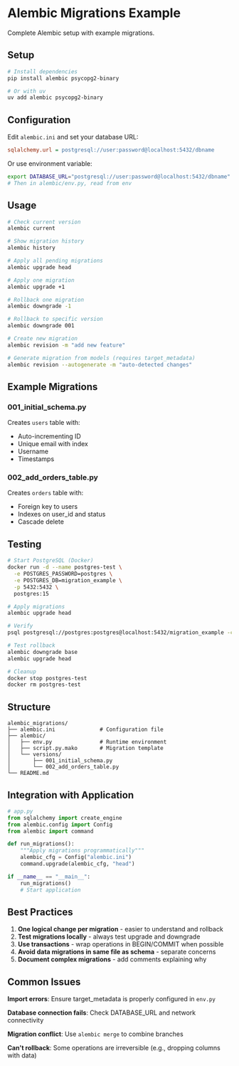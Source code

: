 # Alembic Migrations Example

Complete Alembic setup with example migrations.

## Setup

```bash
# Install dependencies
pip install alembic psycopg2-binary

# Or with uv
uv add alembic psycopg2-binary
```

## Configuration

Edit `alembic.ini` and set your database URL:

```ini
sqlalchemy.url = postgresql://user:password@localhost:5432/dbname
```

Or use environment variable:

```bash
export DATABASE_URL="postgresql://user:password@localhost:5432/dbname"
# Then in alembic/env.py, read from env
```

## Usage

```bash
# Check current version
alembic current

# Show migration history
alembic history

# Apply all pending migrations
alembic upgrade head

# Apply one migration
alembic upgrade +1

# Rollback one migration
alembic downgrade -1

# Rollback to specific version
alembic downgrade 001

# Create new migration
alembic revision -m "add new feature"

# Generate migration from models (requires target_metadata)
alembic revision --autogenerate -m "auto-detected changes"
```

## Example Migrations

### 001_initial_schema.py

Creates `users` table with:
- Auto-incrementing ID
- Unique email with index
- Username
- Timestamps

### 002_add_orders_table.py

Creates `orders` table with:
- Foreign key to users
- Indexes on user_id and status
- Cascade delete

## Testing

```bash
# Start PostgreSQL (Docker)
docker run -d --name postgres-test \
  -e POSTGRES_PASSWORD=postgres \
  -e POSTGRES_DB=migration_example \
  -p 5432:5432 \
  postgres:15

# Apply migrations
alembic upgrade head

# Verify
psql postgresql://postgres:postgres@localhost:5432/migration_example -c "\dt"

# Test rollback
alembic downgrade base
alembic upgrade head

# Cleanup
docker stop postgres-test
docker rm postgres-test
```

## Structure

```
alembic_migrations/
├── alembic.ini              # Configuration file
├── alembic/
│   ├── env.py               # Runtime environment
│   ├── script.py.mako       # Migration template
│   └── versions/
│       ├── 001_initial_schema.py
│       └── 002_add_orders_table.py
└── README.md
```

## Integration with Application

```python
# app.py
from sqlalchemy import create_engine
from alembic.config import Config
from alembic import command

def run_migrations():
    """Apply migrations programmatically"""
    alembic_cfg = Config("alembic.ini")
    command.upgrade(alembic_cfg, "head")

if __name__ == "__main__":
    run_migrations()
    # Start application
```

## Best Practices

1. **One logical change per migration** - easier to understand and rollback
2. **Test migrations locally** - always test upgrade and downgrade
3. **Use transactions** - wrap operations in BEGIN/COMMIT when possible
4. **Avoid data migrations in same file as schema** - separate concerns
5. **Document complex migrations** - add comments explaining why

## Common Issues

**Import errors**: Ensure target_metadata is properly configured in `env.py`

**Database connection fails**: Check DATABASE_URL and network connectivity

**Migration conflict**: Use `alembic merge` to combine branches

**Can't rollback**: Some operations are irreversible (e.g., dropping columns with data)
